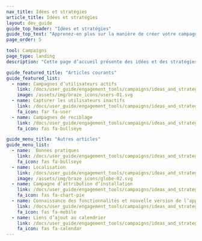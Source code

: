 ```yaml
---
nav_title: Idées et stratégies
article_title: Idées et stratégies
layout: dev_guide
guide_top_header: "Idées et stratégies"
guide_top_text: "Apprenez-en plus sur la manière de créer votre campagne idéale avec ces exemples d’utilisation et d’autres idées."
page_order: 5

tool: Campaigns
page_type: landing
description: "Cette page d’accueil présente des idées et des stratégies de campagne. Vous trouverez ici des articles sur des sujets tels que la localisation, le reciblage, les bonnes pratiques, etc."

guide_featured_title: "Articles courants"
guide_featured_list:
  - name: Campagnes d’utilisateurs actifs
    link: /docs/user_guide/engagement_tools/campaigns/ideas_and_strategies/active_user_campaigns/
    image: /assets/img/braze_icons/users-01.svg
  - name: Capturer les utilisateurs inactifs
    link: /docs/user_guide/engagement_tools/campaigns/ideas_and_strategies/capturing_lapsing_users/
    fa_icon: far fa-user
  - name: Campagnes de reciblage
    link: /docs/user_guide/engagement_tools/campaigns/ideas_and_strategies/retargeting_campaigns/
    fa_icon: fas fa-bullseye

guide_menu_title: "Autres articles"
guide_menu_list:
  - name:  Bonnes pratiques
    link: /docs/user_guide/engagement_tools/campaigns/ideas_and_strategies/best_practices/
    fa_icon: fas fa-bullseye
  - name: Localisation
    link: /docs/user_guide/engagement_tools/campaigns/ideas_and_strategies/localizing_a_campaign/
    image: /assets/img/braze_icons/globe-02.svg
  - name: Campagne d’attribution d’installation
    link: /docs/user_guide/engagement_tools/campaigns/ideas_and_strategies/install_attribution/
    fa_icon: fas fa-chart-pie
  - name: Connaissance des fonctionnalités et nouvelle version de l’application
    link: /docs/user_guide/engagement_tools/campaigns/ideas_and_strategies/new_features/
    fa_icon: fas fa-mobile
  - name: Liens d’ajout au calendrier
    link: /docs/user_guide/engagement_tools/campaigns/ideas_and_strategies/add_to_calendar_links/
    fa_icon: fas fa-calendar
---
```

